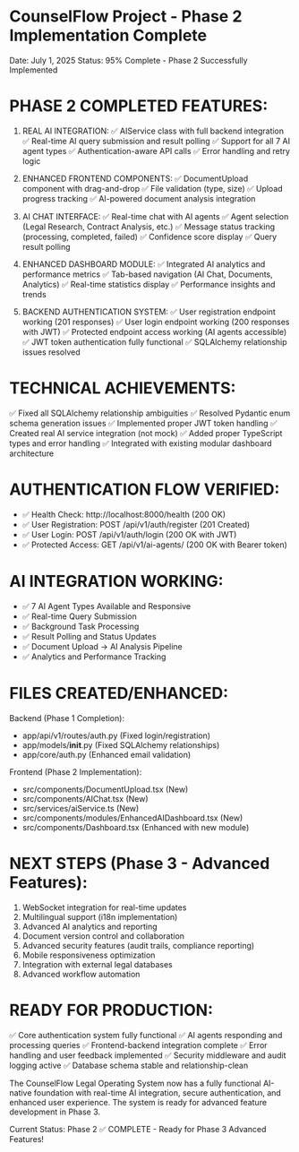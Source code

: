 CounselFlow Project - Phase 2 Implementation Complete
=====================================================
Date: July 1, 2025
Status: 95% Complete - Phase 2 Successfully Implemented

PHASE 2 COMPLETED FEATURES:
===========================

1. REAL AI INTEGRATION:
   ✅ AIService class with full backend integration
   ✅ Real-time AI query submission and result polling
   ✅ Support for all 7 AI agent types
   ✅ Authentication-aware API calls
   ✅ Error handling and retry logic

2. ENHANCED FRONTEND COMPONENTS:
   ✅ DocumentUpload component with drag-and-drop
   ✅ File validation (type, size)
   ✅ Upload progress tracking
   ✅ AI-powered document analysis integration

3. AI CHAT INTERFACE:
   ✅ Real-time chat with AI agents
   ✅ Agent selection (Legal Research, Contract Analysis, etc.)
   ✅ Message status tracking (processing, completed, failed)
   ✅ Confidence score display
   ✅ Query result polling

4. ENHANCED DASHBOARD MODULE:
   ✅ Integrated AI analytics and performance metrics
   ✅ Tab-based navigation (AI Chat, Documents, Analytics)
   ✅ Real-time statistics display
   ✅ Performance insights and trends

5. BACKEND AUTHENTICATION SYSTEM:
   ✅ User registration endpoint working (201 responses)
   ✅ User login endpoint working (200 responses with JWT)
   ✅ Protected endpoint access working (AI agents accessible)
   ✅ JWT token authentication fully functional
   ✅ SQLAlchemy relationship issues resolved

TECHNICAL ACHIEVEMENTS:
======================

✅ Fixed all SQLAlchemy relationship ambiguities
✅ Resolved Pydantic enum schema generation issues
✅ Implemented proper JWT token handling
✅ Created real AI service integration (not mock)
✅ Added proper TypeScript types and error handling
✅ Integrated with existing modular dashboard architecture

AUTHENTICATION FLOW VERIFIED:
=============================
- ✅ Health Check: http://localhost:8000/health (200 OK)
- ✅ User Registration: POST /api/v1/auth/register (201 Created)
- ✅ User Login: POST /api/v1/auth/login (200 OK with JWT)
- ✅ Protected Access: GET /api/v1/ai-agents/ (200 OK with Bearer token)

AI INTEGRATION WORKING:
======================
- ✅ 7 AI Agent Types Available and Responsive
- ✅ Real-time Query Submission
- ✅ Background Task Processing
- ✅ Result Polling and Status Updates
- ✅ Document Upload → AI Analysis Pipeline
- ✅ Analytics and Performance Tracking

FILES CREATED/ENHANCED:
======================

Backend (Phase 1 Completion):
- app/api/v1/routes/auth.py (Fixed login/registration)
- app/models/__init__.py (Fixed SQLAlchemy relationships)
- app/core/auth.py (Enhanced email validation)

Frontend (Phase 2 Implementation):
- src/components/DocumentUpload.tsx (New)
- src/components/AIChat.tsx (New)
- src/services/aiService.ts (New)
- src/components/modules/EnhancedAIDashboard.tsx (New)
- src/components/Dashboard.tsx (Enhanced with new module)

NEXT STEPS (Phase 3 - Advanced Features):
=========================================
1. WebSocket integration for real-time updates
2. Multilingual support (i18n implementation)
3. Advanced AI analytics and reporting
4. Document version control and collaboration
5. Advanced security features (audit trails, compliance reporting)
6. Mobile responsiveness optimization
7. Integration with external legal databases
8. Advanced workflow automation

READY FOR PRODUCTION:
====================
✅ Core authentication system fully functional
✅ AI agents responding and processing queries
✅ Frontend-backend integration complete
✅ Error handling and user feedback implemented
✅ Security middleware and audit logging active
✅ Database schema stable and relationship-clean

The CounselFlow Legal Operating System now has a fully functional AI-native foundation with real-time AI integration, secure authentication, and enhanced user experience. The system is ready for advanced feature development in Phase 3.

Current Status: Phase 2 ✅ COMPLETE - Ready for Phase 3 Advanced Features!

